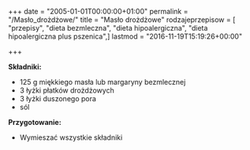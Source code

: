 +++
date = "2005-01-01T00:00:00+01:00"
permalink = "/Masło_drożdżowe/"
title = "Masło drożdżowe"
rodzajeprzepisow = [ "przepisy", "dieta bezmleczna", "dieta hipoalergiczna", "dieta hipoalergiczna plus pszenica",]
lastmod = "2016-11-19T15:19:26+00:00"

+++

**Składniki:**

-   125 g miękkiego masła lub margaryny bezmlecznej
-   3 łyżki płatków drożdżowych
-   3 łyżki duszonego pora
-   sól

**Przygotowanie:**

-   Wymieszać wszystkie składniki
